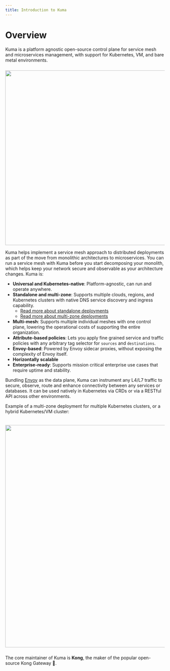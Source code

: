 ```yaml
---
title: Introduction to Kuma
---
```


# Overview

Kuma is a platform agnostic open-source control plane for service mesh and microservices management, with support for Kubernetes, VM, and bare metal environments.

<center>
<img src="/images/diagrams/main-diagram@2x.png" alt="" style="width: 550px; padding-top: 10px"/>
</center>

Kuma helps implement a service mesh approach to distributed deployments as part of the move from monolithic architectures to microservices. You can run a service mesh with Kuma before you start decomposing your monolith, which helps keep your network secure and observable as your architecture changes. Kuma is:

* **Universal and Kubernetes-native**: Platform-agnostic, can run and operate anywhere.
* **Standalone and multi-zone**: Supports multiple clouds, regions, and Kubernetes clusters with native DNS service discovery and ingress capability.
  * [Read more about standalone deployments](/docs/1.1.2/deployments/stand-alone/)
  * [Read more about multi-zone deployments](/docs/1.1.2/deployments/multi-zone/)
* **Multi-mesh**: Supports multiple individual meshes with one control plane, lowering the operational costs of supporting the entire organization.
* **Attribute-based policies**: Lets you apply fine grained service and traffic policies with any arbitrary tag selector for `sources` and `destinations`.
* **Envoy-based**: Powered by Envoy sidecar proxies, without exposing the complexity of Envoy itself.
* **Horizontally scalable**
* **Enterprise-ready**: Supports mission critical enterprise use cases that require uptime and stability.

Bundling [Envoy](https://envoyproxy.io/) as the data plane, Kuma can instrument any L4/L7 traffic to secure, observe, route and enhance connectivity between any services or databases. It can be used natively in Kubernetes via CRDs or via a RESTful API across other environments.

Example of a multi-zone deployment for multiple Kubernetes clusters, or a hybrid Kubernetes/VM cluster:

<center>
<img src="/images/docs/0.6.0/distributed-deployment.jpg" alt="" style="width: 700px; padding-top: 20px; padding-bottom: 10px;"/>
</center>

The core maintainer of Kuma is **Kong**, the maker of the popular open-source Kong Gateway 🦍.